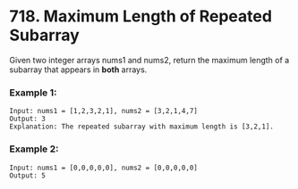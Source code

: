 # 718. Maximum Length of Repeated Subarray 
Given two integer arrays nums1 and nums2, return the maximum length of a subarray that appears in **both** arrays.

### Example 1:
``` 
Input: nums1 = [1,2,3,2,1], nums2 = [3,2,1,4,7]
Output: 3
Explanation: The repeated subarray with maximum length is [3,2,1].
```
### Example 2:
``` 
Input: nums1 = [0,0,0,0,0], nums2 = [0,0,0,0,0]
Output: 5
```

 